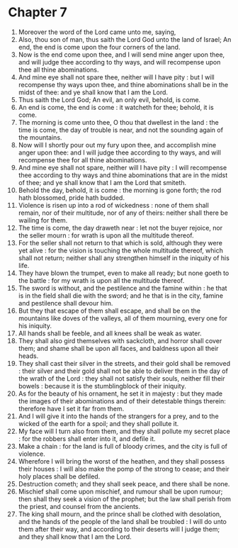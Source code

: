 # Chapter 7

1. Moreover the word of the Lord came unto me, saying,
2. Also, thou son of man, thus saith the Lord God unto the land of Israel; An end, the end is come upon the four corners of the land.
3. Now is the end come upon thee, and I will send mine anger upon thee, and will judge thee according to thy ways, and will recompense upon thee all thine abominations.
4. And mine eye shall not spare thee, neither will I have pity : but I will recompense thy ways upon thee, and thine abominations shall be in the midst of thee: and ye shall know that I am the Lord.
5. Thus saith the Lord God; An evil, an only evil, behold, is come.
6. An end is come, the end is come : it watcheth for thee; behold, it is come.
7. The morning is come unto thee, O thou that dwellest in the land : the time is come, the day of trouble is near, and not the sounding again of the mountains.
8. Now will I shortly pour out my fury upon thee, and accomplish mine anger upon thee: and I will judge thee according to thy ways, and will recompense thee for all thine abominations.
9. And mine eye shall not spare, neither will I have pity : I will recompense thee according to thy ways and thine abominations that are in the midst of thee; and ye shall know that I am the Lord that smiteth.
10. Behold the day, behold, it is come : the morning is gone forth; the rod hath blossomed, pride hath budded.
11. Violence is risen up into a rod of wickedness : none of them shall remain, nor of their multitude, nor of any of theirs: neither shall there be wailing for them.
12. The time is come, the day draweth near : let not the buyer rejoice, nor the seller mourn : for wrath is upon all the multitude thereof.
13. For the seller shall not return to that which is sold, although they were yet alive : for the vision is touching the whole multitude thereof, which shall not return; neither shall any strengthen himself in the iniquity of his life.
14. They have blown the trumpet, even to make all ready; but none goeth to the battle : for my wrath is upon all the multitude thereof.
15. The sword is without, and the pestilence and the famine within : he that is in the field shall die with the sword; and he that is in the city, famine and pestilence shall devour him.
16. But they that escape of them shall escape, and shall be on the mountains like doves of the valleys, all of them mourning, every one for his iniquity.
17. All hands shall be feeble, and all knees shall be weak as water.
18. They shall also gird themselves with sackcloth, and horror shall cover them; and shame shall be upon all faces, and baldness upon all their heads.
19. They shall cast their silver in the streets, and their gold shall be removed : their silver and their gold shall not be able to deliver them in the day of the wrath of the Lord : they shall not satisfy their souls, neither fill their bowels : because it is the stumblingblock of their iniquity.
20. As for the beauty of his ornament, he set it in majesty : but they made the images of their abominations and of their detestable things therein: therefore have I set it far from them.
21. And I will give it into the hands of the strangers for a prey, and to the wicked of the earth for a spoil; and they shall pollute it.
22. My face will I turn also from them, and they shall pollute my secret place : for the robbers shall enter into it, and defile it.
23. Make a chain : for the land is full of bloody crimes, and the city is full of violence.
24. Wherefore I will bring the worst of the heathen, and they shall possess their houses : I will also make the pomp of the strong to cease; and their holy places shall be defiled.
25. Destruction cometh; and they shall seek peace, and there shall be none.
26. Mischief shall come upon mischief, and rumour shall be upon rumour; then shall they seek a vision of the prophet; but the law shall perish from the priest, and counsel from the ancients.
27. The king shall mourn, and the prince shall be clothed with desolation, and the hands of the people of the land shall be troubled : I will do unto them after their way, and according to their deserts will I judge them; and they shall know that I am the Lord.

